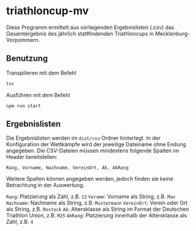 # triathloncup-mv
Diese Programm ermittelt aus vorliegenden Ergebnislisten (.csv) das Gesamtergebnis des jährlich stattfindenden Triathloncups in Mecklenburg-Vorpommern.
## Benutzung
Transpilieren mit dem Befehl
```javascript
tsc
```

Ausführen mit dem Befehl
```
npm run start
```

## Ergebnislisten
Die Ergebnislisten werden im `dist/csv` Ordner hinterlegt. In der Konfiguration der Wettkämpfe wird der jeweilige Dateiname ohne Endung angegeben. Die CSV-Dateien müssen mindestens folgende Spalten im Header bereitstellen:
```
Rang, Vorname, Nachname, VereinOrt, Ak, AkRang
```
Weitere Spalten können angegeben werden, jedoch finden sie keine Betrachtung in der Auswertung.

`Rang`: Platzierung als Zahl, z.B. `12`
`Vorame`: Vorname als String, z.B. `Max`
`Nachname`: Nachname als String, z.B. `Mustermann`
`VereinOrt`: Verein oder Ort als String, z.B. `Rostock`
`Ak`: Altersklasse als String im Format der Deutschen Triathlon Union, z.B. `M25`
`AkRang`: Platzierung innerhalb der Altersklasse als Zahl, z.B. `4`